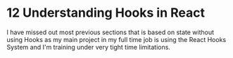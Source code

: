 # 12 Understanding Hooks in React

I have missed out most previous sections that is based on state without using Hooks as my main project in my full time job is using the React Hooks System and I'm training under very tight time limitations.
